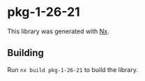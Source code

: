# pkg-1-26-21

This library was generated with [Nx](https://nx.dev).

## Building

Run `nx build pkg-1-26-21` to build the library.
